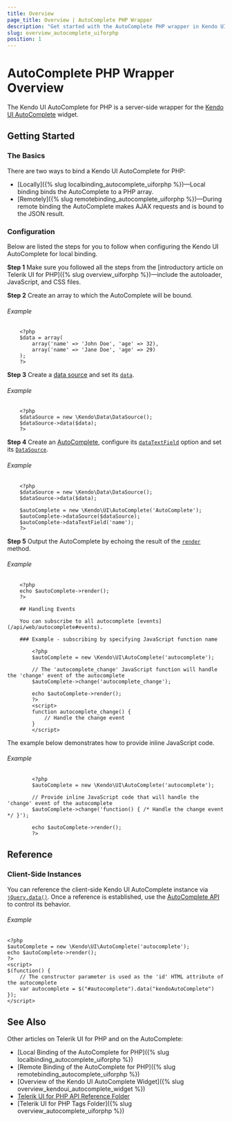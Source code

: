 ```yaml
---
title: Overview
page_title: Overview | AutoComplete PHP Wrapper
description: "Get started with the AutoComplete PHP wrapper in Kendo UI."
slug: overview_autocomplete_uiforphp
position: 1
---
```


# AutoComplete PHP Wrapper Overview

The Kendo UI AutoComplete for PHP is a server-side wrapper for the [Kendo UI AutoComplete](/api/javascript/ui/autocomplete) widget.

## Getting Started

### The Basics

There are two ways to bind a Kendo UI AutoComplete for PHP:

* [Locally]({% slug localbinding_autocomplete_uiforphp %})&mdash;Local binding binds the AutoComplete to a PHP array.
* [Remotely]({% slug remotebinding_autocomplete_uiforphp %})&mdash;During remote binding the AutoComplete makes AJAX requests and is bound to the JSON result.

### Configuration

Below are listed the steps for you to follow when configuring the Kendo UI AutoComplete for local binding.

**Step 1** Make sure you followed all the steps from the [introductory article on Telerik UI for PHP]({% slug overview_uiforphp %})&mdash;include the autoloader, JavaScript, and CSS files.

**Step 2** Create an array to which the AutoComplete will be bound.

###### Example

        <?php
        $data = array(
            array('name' => 'John Doe', 'age' => 32),
            array('name' => 'Jane Doe', 'age' => 29)
        );
        ?>

**Step 3** Create a [data source](/api/php/Kendo/Data/DataSource) and set its [`data`](/api/php/Kendo/Data/DataSource#data).

###### Example

        <?php
        $dataSource = new \Kendo\Data\DataSource();
        $dataSource->data($data);
        ?>

**Step 4** Create an [AutoComplete](/api/php/Kendo/UI/AutoComplete), configure its [`dataTextField`](/api/php/Kendo/UI/AutoComplete#datatextfield) option and set its [`DataSource`](/api/php/Kendo/UI/AutoComplete#datasource).

###### Example

        <?php
        $dataSource = new \Kendo\Data\DataSource();
        $dataSource->data($data);

        $autoComplete = new \Kendo\UI\AutoComplete('AutoComplete');
        $autoComplete->dataSource($dataSource);
        $autoComplete->dataTextField('name');
        ?>

**Step 5** Output the AutoComplete by echoing the result of the [`render`](/api/php/Kendo/UI/Widget#render) method.

###### Example

        <?php
        echo $autoComplete->render();
        ?>

        ## Handling Events

        You can subscribe to all autocomplete [events](/api/web/autocomplete#events).

        ### Example - subscribing by specifying JavaScript function name

            <?php
            $autoComplete = new \Kendo\UI\AutoComplete('autocomplete');

            // The 'autocomplete_change' JavaScript function will handle the 'change' event of the autocomplete
            $autoComplete->change('autocomplete_change');

            echo $autoComplete->render();
            ?>
            <script>
            function autocomplete_change() {
                // Handle the change event
            }
            </script>

The example below demonstrates how to provide inline JavaScript code.

###### Example

            <?php
            $autoComplete = new \Kendo\UI\AutoComplete('autocomplete');

            // Provide inline JavaScript code that will handle the 'change' event of the autocomplete
            $autoComplete->change('function() { /* Handle the change event */ }');

            echo $autoComplete->render();
            ?>

<!--*-->
## Reference

### Client-Side Instances

You can reference the client-side Kendo UI AutoComplete instance via [`jQuery.data()`](http://api.jquery.com/jQuery.data/). Once a reference is established, use the [AutoComplete API](/api/javascript/ui/autocomplete#methods) to control its behavior.

###### Example

    <?php
    $autoComplete = new \Kendo\UI\AutoComplete('autocomplete');
    echo $autoComplete->render();
    ?>
    <script>
    $(function() {
        // The constructor parameter is used as the 'id' HTML attribute of the autocomplete
        var autocomplete = $("#autocomplete").data("kendoAutoComplete")
    });
    </script>

## See Also

Other articles on Telerik UI for PHP and on the AutoComplete:

* [Local Binding of the AutoComplete for PHP]({% slug localbinding_autocomplete_uiforphp %})
* [Remote Binding of the AutoComplete for PHP]({% slug remotebinding_autocomplete_uiforphp %})
* [Overview of the Kendo UI AutoComplete Widget]({% slug overview_kendoui_autocomplete_widget %})
* [Telerik UI for PHP API Reference Folder](/api/php/Kendo/UI/AutoComplete)
* [Telerik UI for PHP Tags Folder]({% slug overview_autocomplete_uiforphp %})
